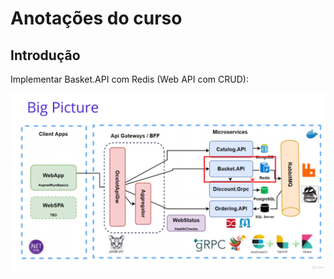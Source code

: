 # Anotações do curso

## Introdução

Implementar Basket.API com Redis (Web API com CRUD):

![Big Picture](images/big-picture.png)
